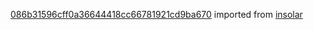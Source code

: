 [086b31596cff0a36644418cc66781921cd9ba670](https://github.com/insolar/insolar/commit/086b31596cff0a36644418cc66781921cd9ba670) imported from [insolar](https://github.com/insolar/insolar)
